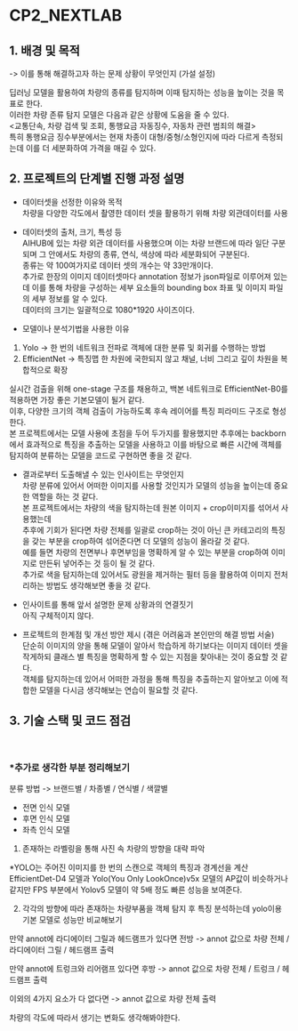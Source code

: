 # CP2_NEXTLAB

## 1. 배경 및 목적
-> 이를 통해 해결하고자 하는 문제 상황이 무엇인지 (가설 설정)

딥러닝 모델을 활용하여 차량의 종류를 탐지하며 이때 탐지하는 성능을 높이는 것을 목표로 한다.<br>
이러한 차량 존류 탐지 모델은 다음과 같은 상황에 도움을 줄 수 있다.<br>
<교통단속, 차량 검색 및 조회, 통행요금 자동징수, 자동차 관련 범죄의 해결><br>
특히 통행요금 징수부분에서는 현재 차종이 대형/중형/소형인지에 따라 다르게 측정되는데 이를 더 세분화하여 가격을 매길 수 있다.<br>

## 2. 프로젝트의 단계별 진행 과정 설명
- 데이터셋을 선정한 이유와 목적 <br>
차량을 다양한 각도에서 촬영한 데이터 셋을 활용하기 위해 차량 외관데이터를 사용

- 데이터셋의 출처, 크기, 특성 등 <br>
AIHUB에 있는 차량 외관 데이터를 사용했으며 이는 차량 브랜드에 따라 일단 구분되며 그 안에서도 차량의 종류, 연식, 색상에 따라 세분화되어 구분된다.<br>
종류는 약 100여가지로 데이터 셋의 개수는 약 33만개이다.<br>
추가로 한장의 이미지 데이터셋마다 annotation 정보가 json파일로 이루어져 있는데 이를 통해 차량을 구성하는 세부 요소들의 bounding box 좌표 및 이미지 파일의 세부 정보를 알 수 있다.<br>
데이터의 크기는 일괄적으로 1080*1920 사이즈이다.

- 모델이나 분석기법을 사용한 이유<br>
1) Yolo -> 한 번의 네트워크 전파로 객체에 대한 분류 및 회귀를 수행하는 방법
2) EfficientNet -> 특징맵 한 차원에 국한되지 않고 채널, 너비 그리고 깊이 차원을 복합적으로 확장<br>

실시간 검출을 위해 one-stage 구조를 채용하고, 백본 네트워크로 EfficientNet-B0를 적용하면 가장 좋은 기본모델이 될거 같다.<br>
이후, 다양한 크기의 객체 검출이 가능하도록 후속 레이어를 특징 피라미드 구조로 형성한다.<br>
본 프로젝트에서는 모델 사용에 초점을 두어 두가지를 활용했지만 추후에는 backborn에서 효과적으로 특징을 추출하는 모델을 사용하고 이를 바탕으로 빠른 시간에 객체를 탐지하여 분류하는 모델을 코드로 구현하면 좋을 것 같다.

- 결과로부터 도출해낼 수 있는 인사이트는 무엇인지<br>
차량 분류에 있어서 어떠한 이미지를 사용할 것인지가 모델의 성능을 높이는데 중요한 역할을 하는 것 같다. <br>
본 프로젝트에서는 차량의 색을 탐지하는데 원본 이미지 + crop이미지를 섞어서 사용했는데 <br>
추후에 기회가 된다면 차량 전체를 일괄로 crop하는 것이 아닌 큰 카테고리의 특징을 갖는 부분을 crop하여 섞어준다면 더 모델의 성능이 올라갈 것 같다.<br>
예를 들면 차량의 전면부나 후면부임을 명확하게 알 수 있는 부분을 crop하여 이미지로 만든뒤 넣어주는 것 등이 될 것 같다.<br>
추가로 색을 탐지하는데 있어서도 광원을 제거하는 필터 등을 활용하여 이미지 전처리하는 방법도 생각해보면 좋을 것 같다.<br>

- 인사이트를 통해 앞서 설명한 문제 상황과의 연결짓기<br>
아직 구체적이지 않다.

- 프로젝트의 한계점 및 개선 방안 제시 (겪은 어려움과 본인만의 해결 방법 서술)<br>
단순히 이미지의 양을 통해 모델이 알아서 학습하게 하기보다는  이미지 데이터 셋을 작게하되 클래스 별 특징을 명확하게 할 수 있는 지점을 찾아내는 것이 중요할 것 같다.<br>
객체를 탐지하는데 있어서 어떠한 과정을 통해 특징을 추출하는지 알아보고 이에 적합한 모델을 다시금 생각해보는 연습이 필요할 것 같다.


## 3. 기술 스택 및 코드 점검

<br>


### *추가로 생각한 부분 정리해보기

분류 방법 -> 브랜드별 / 차종별 / 연식별 / 색깔별 

- 전면 인식 모델
- 후면 인식 모델
- 좌측 인식 모델

1. 존재하는 라벨링을 통해 사진 속 차량의 방향을 대략 파악

*YOLO는 주어진 이미지를 한 번의 스캔으로 객체의 특징과 경계선을 계산
EfficientDet-D4 모델과 Yolo(You Only LookOnce)v5x 모델의 AP값이 비슷하거나 같지만 FPS 부분에서
Yolov5 모델이 약 5배 정도 빠른 성능을 보여준다. 

2. 각각의 방향에 따라 존재하는 차량부품을 객체 탐지 후 특징 분석하는데 yolo이용
기본 모델로 성능만 비교해보기

만약 annot에 라디에이터 그릴과 헤드램프가 있다면 전방
-> annot 값으로 차량 전체 / 라디에이터 그릴 / 헤드램프 출력

만약 annot에 트렁크와 리어램프 있다면 후방
-> annot 값으로 차량 전체 / 트렁크 / 헤드램프 출력

이외의 4가지 요소가 다 없다면 
-> annot 값으로 차량 전체 출력

차량의 각도에 따라서 생기는 변화도 생각해봐야한다.
